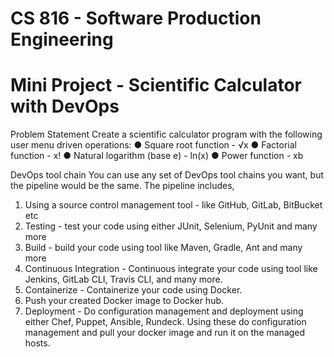 # CS 816 - Software Production Engineering
# Mini Project - Scientific Calculator with DevOps

Problem Statement
Create a scientific calculator program with the following user menu driven operations:
  ● Square root function - √x
  ● Factorial function - x!
  ● Natural logarithm (base е) - ln(x)
  ● Power function - xb

DevOps tool chain
You can use any set of DevOps tool chains you want, but the pipeline would be the same.
The pipeline includes,
  1. Using a source control management tool - like GitHub, GitLab, BitBucket etc
  2. Testing - test your code using either JUnit, Selenium, PyUnit and many more
  3. Build - build your code using tool like Maven, Gradle, Ant and many more
  4. Continuous Integration - Continuous integrate your code using tool like Jenkins, GitLab CLI, Travis CLI, and many more.
  5. Containerize - Containerize your code using Docker.
  6. Push your created Docker image to Docker hub.
  7. Deployment - Do configuration management and deployment using either Chef, Puppet, Ansible, Rundeck. Using these do configuration management and pull your docker image and run it on the managed hosts.
